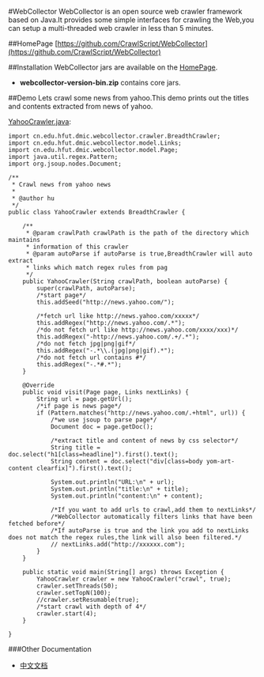 #WebCollector
WebCollector is an open source web crawler framework based on Java.It provides
  some simple interfaces for crawling the Web,you can setup a
  multi-threaded web crawler in less than 5 minutes.




##HomePage
[https://github.com/CrawlScript/WebCollector](https://github.com/CrawlScript/WebCollector)



##Installation
WebCollector jars are available on the [HomePage](https://github.com/CrawlScript/WebCollector).

+ __webcollector-version-bin.zip__ contains core jars.


##Demo
Lets crawl some news from yahoo.This demo prints out the titles and contents extracted from news of yahoo.

[YahooCrawler.java](https://github.com/CrawlScript/WebCollector/blob/master/YahooCrawler.java):


    import cn.edu.hfut.dmic.webcollector.crawler.BreadthCrawler;
    import cn.edu.hfut.dmic.webcollector.model.Links;
    import cn.edu.hfut.dmic.webcollector.model.Page;
    import java.util.regex.Pattern;
    import org.jsoup.nodes.Document;

    /**
     * Crawl news from yahoo news
     *
     * @author hu
     */
    public class YahooCrawler extends BreadthCrawler {

        /**
         * @param crawlPath crawlPath is the path of the directory which maintains
         * information of this crawler
         * @param autoParse if autoParse is true,BreadthCrawler will auto extract
         * links which match regex rules from pag
         */
        public YahooCrawler(String crawlPath, boolean autoParse) {
            super(crawlPath, autoParse);
            /*start page*/
            this.addSeed("http://news.yahoo.com/");

            /*fetch url like http://news.yahoo.com/xxxxx*/
            this.addRegex("http://news.yahoo.com/.*");
            /*do not fetch url like http://news.yahoo.com/xxxx/xxx)*/
            this.addRegex("-http://news.yahoo.com/.+/.*");
            /*do not fetch jpg|png|gif*/
            this.addRegex("-.*\\.(jpg|png|gif).*");
            /*do not fetch url contains #*/
            this.addRegex("-.*#.*");
        }

        @Override
        public void visit(Page page, Links nextLinks) {
            String url = page.getUrl();
            /*if page is news page*/
            if (Pattern.matches("http://news.yahoo.com/.+html", url)) {
                /*we use jsoup to parse page*/
                Document doc = page.getDoc();

                /*extract title and content of news by css selector*/
                String title = doc.select("h1[class=headline]").first().text();
                String content = doc.select("div[class=body yom-art-content clearfix]").first().text();

                System.out.println("URL:\n" + url);
                System.out.println("title:\n" + title);
                System.out.println("content:\n" + content);

                /*If you want to add urls to crawl,add them to nextLinks*/
                /*WebCollector automatically filters links that have been fetched before*/
                /*If autoParse is true and the link you add to nextLinks does not match the regex rules,the link will also been filtered.*/
                // nextLinks.add("http://xxxxxx.com");
            }
        }

        public static void main(String[] args) throws Exception {
            YahooCrawler crawler = new YahooCrawler("crawl", true);
            crawler.setThreads(50);
            crawler.setTopN(100);
            //crawler.setResumable(true);
            /*start crawl with depth of 4*/
            crawler.start(4);
        }

    }




###Other Documentation

+ [中文文档](https://github.com/CrawlScript/WebCollector/blob/master/README.zh-cn.md)
